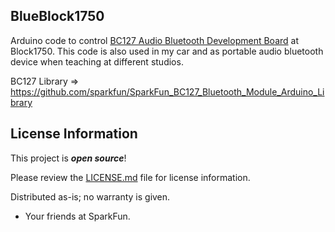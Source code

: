BlueBlock1750
-------------------

Arduino code to control [BC127 Audio Bluetooth Development Board](https://www.sparkfun.com/products/11924) at Block1750. This code is also used in my car and as portable audio bluetooth device when teaching at different studios.

BC127 Library => https://github.com/sparkfun/SparkFun_BC127_Bluetooth_Module_Arduino_Library

License Information
-------------------

This project is _**open source**_! 

Please review the [LICENSE.md](https://github.com/bboyho/BlueBlock1750/blob/master/LICENSE.md) file for license information. 

Distributed as-is; no warranty is given.

- Your friends at SparkFun.
